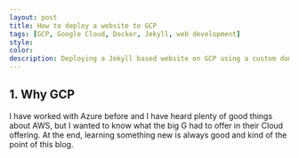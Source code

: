 ```yaml
---
layout: post
title: How to deploy a website to GCP
tags: [GCP, Google Cloud, Docker, Jekyll, web development]
style: 
color: 
description: Deploying a Jekyll based website on GCP using a custom domain.
---
```


## 1. Why GCP

I have worked with Azure before and I have heard plenty of good things about AWS, but I wanted to know what the big G had to offer in their Cloud offering. At the end, learning something new is always good and kind of the point of this blog.
